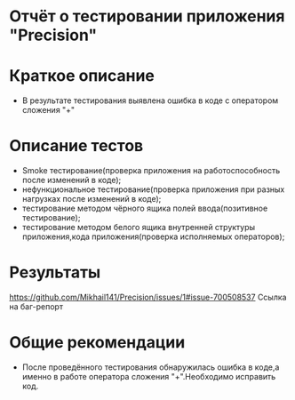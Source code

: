 # Отчёт о тестировании приложения "Precision"
# Краткое описание
* В результате тестирования выявлена ошибка в коде с оператором сложения "+"
# Описание тестов
* Smoke тестирование(проверка приложения на работоспособность после изменений в коде);
* нефункциональное тестирование(проверка приложения при разных нагрузках после изменений в коде);
* тестирование методом чёрного ящика полей ввода(позитивное тестирование);
* тестирование методом белого ящика внутренней структуры приложения,кода приложения(проверка исполняемых операторов);
# Результаты
https://github.com/Mikhail141/Precision/issues/1#issue-700508537
Ссылка на баг-репорт
# Общие рекомендации
* После проведённого тестирования обнаружилась ошибка в коде,а именно в работе оператора сложения "+".Необходимо исправить код.